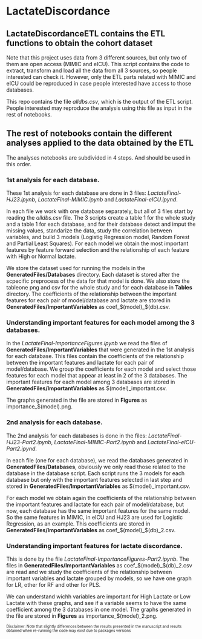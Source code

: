 # LactateDiscordance

## LactateDiscordanceETL contains the ETL functions to obtain the cohort dataset

Note that this project uses data from 3 different sources, but only two of them are open access (MIMIC and eICU). This script contains the code to extract, transform and load all the data from all 3 sources, so people interested can check it. However, only the ETL parts related with MIMIC and eICU could be reproduced in case people interested have access to those databases.

This repo contains the file *alldbs.csv*, which is the output of the ETL script. People interested may reproduce the analysis using this file as input in the rest of notebooks.

## The rest of notebooks contain the different analyses applied to the data obtained by the ETL

The analyses notebooks are subdivided in 4 steps. And should be used in this order.

### 1st analysis for each database. 

These 1st analysis for each database are done in 3 files: *LactateFinal-HJ23.ipynb*, *LactateFinal-MIMIC.ipynb* and *LactateFinal-eICU.ipynd*. 

In each file we work with one database separately, but all of 3 files start by reading the *alldbs.csv* file. The 3 scripts create a table 1 for the whole study and a table 1 for each database, and for their database detect and imput the missing values, standarize the data, study the correlation between variables, and build 3 models (Logistig Regression model, Random Forest and Partial Least Squares). For each model we obtain the most important features by feature forward selection and the relationship of each feature with High or Normal lactate. 

We store the dataset used for running the models in the **GeneratedFiles/Databases** directory. Each dataset is stored after the scpecific preprocess of the data for that model is done. We also store the tableone png and csv for the whole study and for each database in **Tables** directory. The coefficients of the relationship between the important features for each pair of model/database and lactate are stored in **GeneratedFiles/ImportantVariables** as coef_$(model)_$(db).csv. 

### Understanding important features for each model among the 3 databases.

In the *LactateFinal-ImportanceFigures.ipynb* we read the files of **GeneratedFiles/ImportantVariables** that were generated in the 1st analysis for each database. This files contain the coefficients of the relationship between the important features and lactate for each pair of model/database. We group the coefficients for each model and select those features for each model that appear at least in 2 of the 3 databases. The important features for each model among 3 databases are stored in **GeneratedFiles/ImportantVariables** as $(model)_important.csv.

The graphs generated in the file are stored in **Figures** as importance_$(model).png.

### 2nd analysis for each database. 

The 2nd analysis for each databases is done in the files: *LactateFinal-HJ23-Part2.ipynb*, *LactateFinal-MIMIC-Part2.ipynb* and *LactateFinal-eICU-Part2.ipynd*. 

In each file (one for each database), we read the databases generated in **GeneratedFiles/Databases**, obviously we only read those related to the database in the database script. Each script runs the 3 models for each database but only with the important features selected in last step and stored in **GeneratedFiles/ImportantVariables** as $(model)_important.csv. 

For each model we obtain again the coefficients of the relationship between the important features and lactate for each pair of model/database, but now, each database has the same important features for the same model. So the same features in MIMIC, in eICU and HJ23 are used for Logistic Regression, as an example. 
This coefficients are stored in **GeneratedFiles/ImportantVariables** as coef_$(model)_$(db)_2.csv.

### Understanding important features for lactate discordance. 


This is done by the file *LactateFinal-ImportanceFigures-Part2.ipynb*.
The files in **GeneratedFiles/ImportantVariables** as coef_$(model)_$(db)_2.csv are read and we study the coefficients of the relationship between important variables and lactate grouped by models, so we have one graph for LR, other for RF and other for PLS. 

We can understand wichh variables are important for High Lactate or Low Lactate with these graphs, and see if a variable seems to have the same coefficient among the 3 databases in one model. 
The graphs generated in the file are stored in **Figures** as importance_$(model)_2.png.


<sup><sub>Disclaimer: Note that slightly differences between the results presented in the manuscript and results obtained when re-running the code may exist  due to packages versions 

